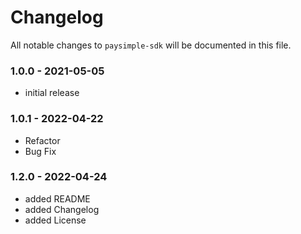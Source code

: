 # Changelog

All notable changes to `paysimple-sdk` will be documented in this file.

### 1.0.0 - 2021-05-05

- initial release

### 1.0.1 - 2022-04-22

- Refactor
- Bug Fix

### 1.2.0 - 2022-04-24

- added README
- added Changelog
- added License

